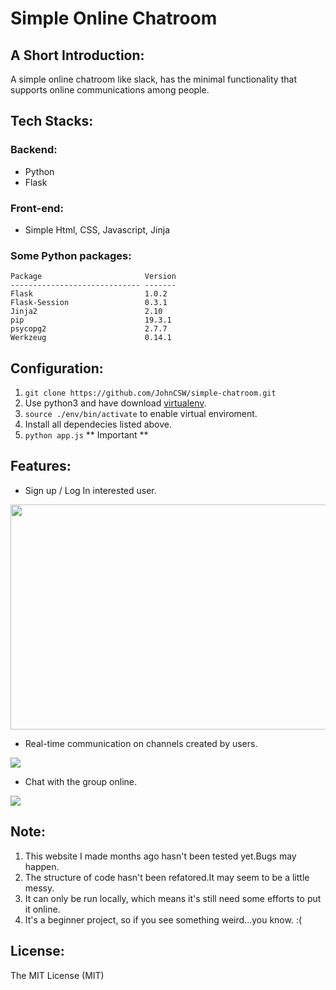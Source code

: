
# Simple Online Chatroom

## A Short Introduction:
A simple online chatroom like slack, has the minimal functionality
that supports online communications among people.
## Tech Stacks:
### Backend:
* Python
* Flask
### Front-end:
* Simple Html, CSS, Javascript, Jinja
### Some Python packages:

```
Package                       Version
----------------------------- -------
Flask                         1.0.2  
Flask-Session                 0.3.1  
Jinja2                        2.10   
pip                           19.3.1 
psycopg2                      2.7.7  
Werkzeug                      0.14.1 
```

## Configuration:
1. `git clone https://github.com/JohnCSW/simple-chatroom.git`
2. Use python3 and have download [virtualenv](https://virtualenv.pypa.io/en/latest/).
3. `source ./env/bin/activate` to enable virtual enviroment.
4. Install all dependecies listed above.
5. `python app.js` ** Important **

## Features:
* Sign up / Log In interested user.
<img src='./readme-src/Chat_User.gif' width='640px' height='360px'>

* Real-time communication on channels created by users.
<img src='./readme-src/Chat_Message.gif'>

* Chat with the group online.
<img src='./readme-src/Chat_Group.gif'>

## Note:

1. This website I made months ago hasn't been tested yet.Bugs may happen.
2. The structure of code hasn't been refatored.It may seem to be a little messy.
3. It can only be run locally, which means it's still need some efforts to put it online.
4. It's a beginner project, so if you see something weird...you know. :(

## License:

The MIT License (MIT)
